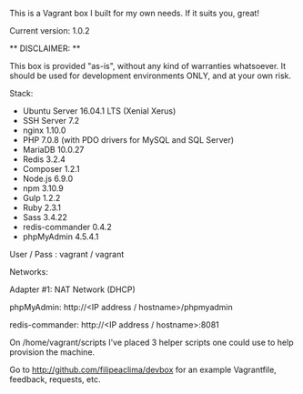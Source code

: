 This is a Vagrant box I built for my own needs. If it suits you, great!

Current version: 1.0.2

** DISCLAIMER: **

This box is provided "as-is", without any kind of warranties whatsoever. It should be used for development environments ONLY, and at your own risk.

Stack:

- Ubuntu Server 16.04.1 LTS (Xenial Xerus)
- SSH Server 7.2
- nginx 1.10.0
- PHP 7.0.8 (with PDO drivers for MySQL and SQL Server)
- MariaDB 10.0.27
- Redis 3.2.4
- Composer 1.2.1
- Node.js 6.9.0
- npm 3.10.9
- Gulp 1.2.2
- Ruby 2.3.1
- Sass 3.4.22
- redis-commander 0.4.2
- phpMyAdmin 4.5.4.1

User / Pass : vagrant / vagrant

Networks:

Adapter #1: NAT Network (DHCP)

phpMyAdmin: http://\<IP address / hostname\>/phpmyadmin

redis-commander: http://\<IP address / hostname\>:8081

On /home/vagrant/scripts I've placed 3 helper scripts one could use to help provision the machine.

Go to http://github.com/filipeaclima/devbox for an example Vagrantfile, feedback, requests, etc.
